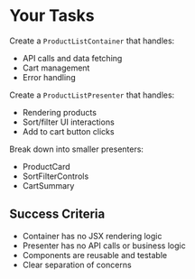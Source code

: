 # Your Tasks

Create a `ProductListContainer` that handles:

- API calls and data fetching
- Cart management
- Error handling

Create a `ProductListPresenter` that handles:

- Rendering products
- Sort/filter UI interactions
- Add to cart button clicks

Break down into smaller presenters:

- ProductCard
- SortFilterControls
- CartSummary

## Success Criteria

- Container has no JSX rendering logic
- Presenter has no API calls or business logic
- Components are reusable and testable
- Clear separation of concerns

